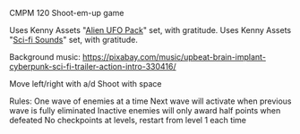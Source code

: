 CMPM 120 Shoot-em-up game

Uses Kenny Assets "[Alien UFO Pack](https://kenney.nl/assets/alien-ufo-pack)" set, with gratitude.
Uses Kenny Assets "[Sci-fi Sounds](https://kenney.nl/assets/sci-fi-sounds)" set, with gratitude.

Background music: https://pixabay.com/music/upbeat-brain-implant-cyberpunk-sci-fi-trailer-action-intro-330416/

Move left/right with a/d
Shoot with space

Rules:
    One wave of enemies at a time
    Next wave will activate when previous wave is fully eliminated
    Inactive enemies will only award half points when defeated
    No checkpoints at levels, restart from level 1 each time